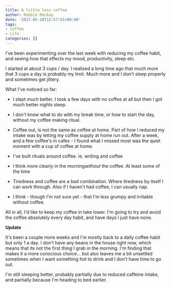 ```yaml
---
title: A little less coffee
author: Robbie Mackay
date: '2017-05-18T12:57:51+00:00'
tags:
- coffee
- Life
categories: []
---
```

I've been experimenting over the last week with reducing my coffee habit, and seeing how that effects my mood, productivity, sleep etc.

I started at about 3 cups / day. I realised a long time ago that much more that 3 cups a day is probably my limit. Much more and I don't sleep properly and sometimes get jittery.

What I've noticed so far:

- I slept much better. I took a few days with no coffee at all but then I got much better nights sleep.

- I don't know what to do with my break time, or how to start the day, without my coffee making ritual.

- Coffee out, is not the same as coffee at home. Part of how I reduced my intake was by letting my coffee supply at home run out. After a week, and a few coffee's in cafes - I found what I missed most was the quiet moment with a cup of coffee at home.

- I've built rituals around coffee. ie. writing and coffee

- I think more clearly in the morning*without* the coffee. At least some of the time

- Tiredness and coffee are a bad combination. Where tiredness by itself I can work through. Also if I haven't had coffee, I can usually nap.

- I *think* - though I'm not sure yet - that I'm less grumpy and irritable without coffee.

All in all, I'd like to keep my coffee in take lower. I'm going to try and avoid the coffee absolutely every day habit, and have days I just have none.

**Update**

It's been a couple more weeks and I'm mostly back to a daily coffee habit but only 1 a day. I don't have any beans in the house right now, which means that its not the  first thing I grab in the morning. I'm finding that makes it a more conscious choice... but also leaves me a bit unsettled sometimes when I want something hot to drink and I don't have time to go out.

I'm still sleeping better, probably partially due to reduced caffeine intake, and partially because I'm heading to bed earlier.